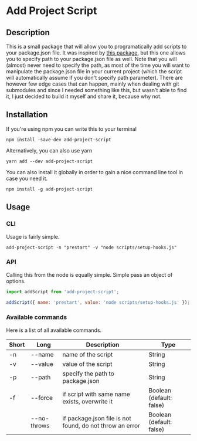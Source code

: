 # Add Project Script

## Description

This is a small package that will allow you to programatically add scripts to your package.json file.
It was inspired by [this package](https://github.com/coleww/npm-add-script), but this one allows you to specify path
to your package.json file as well. Note that you will (almost) never need to specify the path, as most of the time you will want to manipulate the package.json file in your current project (which the script will automatically assume if you don't specify path parameter). There are however few edge cases that can happen, mainly when dealing with git submodules and since I needed something like this, but wasn't able to find it, I just decided to build it myself and share it, because why not.

## Installation

If you're using npm you can write this to your terminal

```shell
npm install -save-dev add-project-script
```

Alternatively, you can also use yarn

```shell
yarn add --dev add-project-script
```

You can also install it globally in order to gain a nice command line tool in case you need it.

```shell
npm install -g add-project-script
```

## Usage

### CLI

Usage is fairly simple.

```shell
add-project-script -n "prestart" -v "node scripts/setup-hooks.js"
```

### API

Calling this from the node is equally simple. Simple pass an object of options.

```javascript
import addScript from 'add-project-script';

addScript({ name: 'prestart', value: 'node scripts/setup-hooks.js' });
```

### Available commands

Here is a list of all available commands.

| Short | Long        | Description                                              | Type                     |
| ----- | ----------- | -------------------------------------------------------- | ------------------------ |
| -n    | --name      | name of the script                                       | String                   |
| -v    | --value     | value of the script                                      | String                   |
| -p    | --path      | specify the path to package.json                         | String                   |
| -f    | --force     | if script with same name exists, overwrite it            | Boolean (default: false) |
|       | --no-throws | if package.json file is not found, do not throw an error | Boolean (default: false) |
